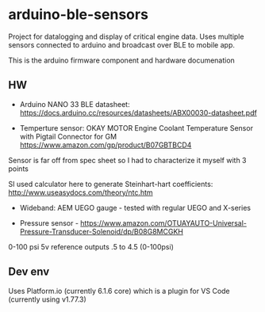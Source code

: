 # arduino-ble-sensors
Project for datalogging and display of critical engine data.
Uses multiple sensors connected to arduino and broadcast over BLE to mobile app. 

This is the arduino firmware component and hardware documenation 

## HW
- Arduino NANO 33 BLE
 datasheet: https://docs.arduino.cc/resources/datasheets/ABX00030-datasheet.pdf

- Temperture sensor: OKAY MOTOR Engine Coolant Temperature Sensor with Pigtail Connector for GM https://www.amazon.com/gp/product/B07GBTBCD4
 
 Sensor is far off from spec sheet so I had to characterize it myself with 3 points
 
 SI used calculator here to generate Steinhart-hart coefficients: http://www.useasydocs.com/theory/ntc.htm

- Wideband: AEM UEGO gauge - tested with regular UEGO and X-series

- Pressure sensor - https://www.amazon.com/OTUAYAUTO-Universal-Pressure-Transducer-Solenoid/dp/B08G8MCGKH

0-100 psi 5v reference outputs .5 to 4.5 (0-100psi)

## Dev env
Uses Platform.io (currently 6.1.6 core) which is a plugin for VS Code (currently using v1.77.3)
 
